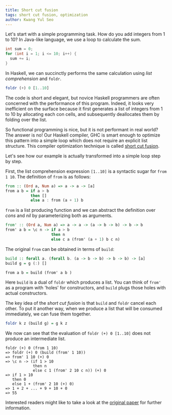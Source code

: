```yaml
---
title: Short cut fusion
tags: short cut fusion, optimization
author: Kwang Yul Seo
---
```

Let's start with a simple programming task. How do you add integers from 1 to 10? In Java-like language, we use a loop to calculate the sum.

```java
int sum = 0;
for (int i = 1; i <= 10; i++) {
  sum += i;
}
```

In Haskell, we can succinctly performs the same calculation using *list comprehension* and `foldr`.

```haskell
foldr (+) 0 [1..10]
```

The code is short and elegant, but novice Haskell programmers are often concerned with the performance of this program. Indeed, it looks very inefficient on the surface because it first generates a list of integers from 1 to 10 by allocating each con cells, and subsequently deallocates them by folding over the list.

So functional programming is nice, but it is not performant in real world? The answer is no! Our Haskell compiler, GHC is smart enough to optimize this pattern into a simple loop which does not require an explicit list structure. This compiler optimization technique is called [short cut fusion][wiki].

Let's see how our example is actually transformed into a simple loop step by step.

First, the list comprehension expression `[1..10]` is a syntactic sugar for `from 1 10`. The definition of `from` is as follows:

```haskell
from :: (Ord a, Num a) => a -> a -> [a]
from a b = if a > b
           then []
           else a : from (a + 1) b
```

`from` is a list producing function and we can abstract the definition over *cons* and *nil* by parameterizing both as arguments.

```haskell
from' :: (Ord a, Num a) => a -> a -> (a -> b -> b) -> b -> b
from' a b = \c n -> if a > b
                    then n
                    else c a (from' (a + 1) b c n)
```

The original `from` can be obtained in terms of `build`:

```haskell
build :: forall a. (forall b. (a -> b -> b) -> b -> b) -> [a]
build g = g (:) []

from a b = build (from' a b )
```

Here `build` is a dual of `foldr` which produces a list. You can think of `from'` as a program with 'holes' for constructors, and `build` plugs those holes with actual constructors.

The key idea of the *short cut fusion* is that `build` and `foldr` cancel each other. To put it another way, when we produce a list that will be consumed immediately, we can fuse them together.

```haskell
foldr k z (build g) = g k z
```

We now can see that the evaluation of `foldr (+) 0 [1..10]` does not produce an intermediate list.

```
foldr (+) 0 (from 1 10)
=> foldr (+) 0 (build (from' 1 10))
=> from' 1 10 (+) 0
=> \c n -> (if 1 > 10
            then n
            else c 1 (from' 2 10 c n)) (+) 0
=> if 1 > 10
   then 0
   else 1 + (from' 2 10 (+) 0)
=> 1 + 2 + ... + 9 + 10 + 0
=> 55
```

Interested readers might like to take a look at the [original paper][paper] for further information.

[wiki]: https://wiki.haskell.org/Short_cut_fusion
[paper]: https://www.microsoft.com/en-us/research/wp-content/uploads/2016/07/deforestation-short-cut.pdf
